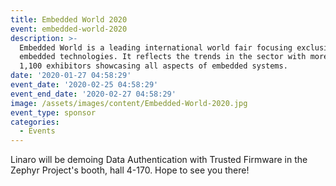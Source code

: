 ```yaml
---
title: Embedded World 2020
event: embedded-world-2020
description: >-
  Embedded World is a leading international world fair focusing exclusively on
  embedded technologies. It reflects the trends in the sector with more than
  1,100 exhibitors showcasing all aspects of embedded systems.
date: '2020-01-27 04:58:29'
event_date: '2020-02-25 04:58:29'
event_end_date: '2020-02-27 04:58:29'
image: /assets/images/content/Embedded-World-2020.jpg
event_type: sponsor
categories:
  - Events
---
```

Linaro will be demoing Data Authentication with Trusted Firmware in the Zephyr Project's booth, hall 4-170. Hope to see you there!
